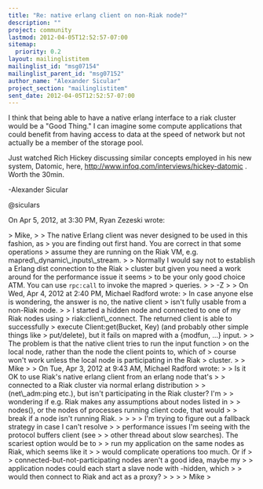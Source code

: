 ```yaml
---
title: "Re: native erlang client on non-Riak node?"
description: ""
project: community
lastmod: 2012-04-05T12:52:57-07:00
sitemap:
  priority: 0.2
layout: mailinglistitem
mailinglist_id: "msg07154"
mailinglist_parent_id: "msg07152"
author_name: "Alexander Sicular"
project_section: "mailinglistitem"
sent_date: 2012-04-05T12:52:57-07:00
---
```



I think that being able to have a native erlang interface to a riak cluster 
would be a "Good Thing." I can imagine some compute applications that could 
benefit from having access to data at the speed of network but not actually be 
a member of the storage pool.

Just watched Rich Hickey discussing similar concepts employed in his new 
system, Datomic, here, http://www.infoq.com/interviews/hickey-datomic . Worth 
the 30min.

-Alexander Sicular

@siculars

On Apr 5, 2012, at 3:30 PM, Ryan Zezeski wrote:

&gt; Mike,
&gt; 
&gt; The native Erlang client was never designed to be used in this fashion, as 
&gt; you are finding out first hand. You are correct in that some operations 
&gt; assume they are running on the Riak VM, e.g. mapred\\_dynamic\\_inputs\\_stream.
&gt; 
&gt; Normally I would say not to establish a Erlang dist connection to the Riak 
&gt; cluster but given you need a work around for the performance issue it seems 
&gt; to be your only good choice ATM. You can use `rpc:call` to invoke the mapred 
&gt; queries.
&gt; 
&gt; -Z
&gt; 
&gt; On Wed, Apr 4, 2012 at 2:40 PM, Michael Radford  wrote:
&gt; In case anyone else is wondering, the answer is no, the native client
&gt; isn't fully usable from a non-Riak node.
&gt; 
&gt; I started a hidden node and connected to one of my Riak nodes using
&gt; riak:client\\_connect. The returned client is able to successfully
&gt; execute Client:get(Bucket, Key) (and probably other simple things like
&gt; put/delete), but it fails on mapred with a {modfun, ...} input. 
&gt; 
&gt; The problem is that the native client tries to run the input function
&gt; on the local node, rather than the node the client points to, which of
&gt; course won't work unless the local node is participating in the Riak
&gt; cluster.
&gt; 
&gt; Mike
&gt; 
&gt; On Tue, Apr 3, 2012 at 9:43 AM, Michael Radford  wrote:
&gt; &gt; Is it OK to use Riak's native erlang client from an erlang node that's
&gt; &gt; connected to a Riak cluster via normal erlang distribution
&gt; &gt; (net\\_adm:ping etc.), but isn't participating in the Riak cluster? I'm
&gt; &gt; wondering if e.g. Riak makes any assumptions about nodes listed in
&gt; &gt; nodes(), or the nodes of processes running client code, that would
&gt; &gt; break if a node isn't running Riak.
&gt; &gt;
&gt; &gt; I'm trying to figure out a fallback strategy in case I can't resolve
&gt; &gt; performance issues I'm seeing with the protocol buffers client (see
&gt; &gt; other thread about slow searches). The scariest option would be to
&gt; &gt; run my application on the same nodes as Riak, which seems like it
&gt; &gt; would complicate operations too much. Or if
&gt; &gt; connected-but-not-participating nodes aren't a good idea, maybe my
&gt; &gt; application nodes could each start a slave node with -hidden, which
&gt; &gt; would then connect to Riak and act as a proxy?
&gt; &gt;
&gt; &gt; Mike
&gt; 
 

